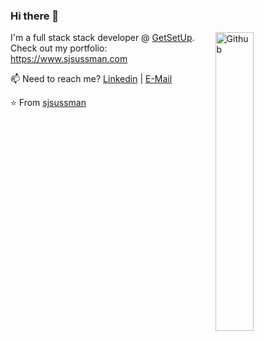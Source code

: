 ### Hi there 👋

<img width="35%" align="right" alt="Github" src="https://user-images.githubusercontent.com/48678280/88862734-4903af80-d201-11ea-968b-9c939d88a37c.gif" />

I'm a full stack stack developer @ [GetSetUp](https://www.getsetup.io). 
Check out my portfolio: https://www.sjsussman.com

📫 Need to reach me? 
[Linkedin](https://www.linkedin.com/in/steven-sussman/) | [E-Mail](mailto:hello@sjsussman.com)

⭐️ From [sjsussman](https://github.com/sjsussman)
